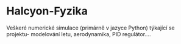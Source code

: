 # Halcyon-Fyzika

Veškeré numerické simulace (primárně v jazyce Python) týkající se projektu- modelování letu, aerodynamika, PID regulátor....
